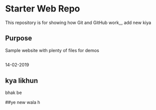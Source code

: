 # Starter Web Repo

This repository is for showing how Git and GitHub work,,, add new kiya

## Purpose

Sample website with plenty of files for demos

##
14-02-2019
## kya likhun
bhak be


##ye new wala h